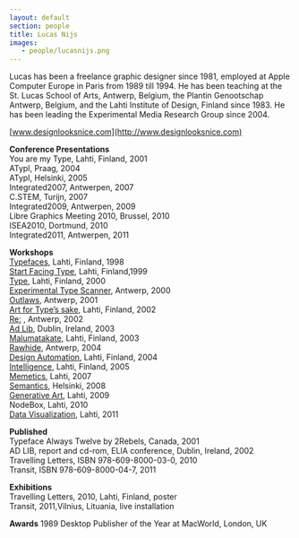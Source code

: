 ```yaml
---
layout: default
section: people
title: Lucas Nijs
images:
   - people/lucasnijs.png
---
```

Lucas has been a freelance graphic designer since 1981, employed at Apple Computer Europe in Paris from 1989 till 1994. He has been teaching at the St. Lucas School of Arts, Antwerp, Belgium, the Plantin Genootschap Antwerp, Belgium, and the Lahti Institute of Design, Finland since 1983. He has been leading the Experimental Media Research Group since 2004.

[www.designlooksnice.com](http://www.designlooksnice.com)




**Conference Presentations**<br>
You are my Type, Lahti, Finland, 2001<br>
ATypI, Praag, 2004<br>
ATypI, Helsinki, 2005<br>
Integrated2007, Antwerpen, 2007<br>
C.STEM, Turijn, 2007<br>
Integrated2009, Antwerpen, 2009<br>
Libre Graphics Meeting 2010, Brussel, 2010<br>
ISEA2010, Dortmund, 2010<br>
Integrated2011, Antwerpen, 2011<br>


**Workshops**<br>
[Typefaces](http://www.designlooksnice.com/Lahti1998.html), Lahti, Finland, 1998 <br>
[Start Facing Type](http://www.designlooksnice.com/Lahti1999.html), Lahti, Finland,1999<br> 
[Type](http://www.designlooksnice.com/Lahti2000.html), Lahti, Finland, 2000<br> 
[Experimental Type Scanner](http://www.designlooksnice.com/ETS2000.html), Antwerp, 2000 <br>
[Outlaws](http://www.designlooksnice.com/Outlaws.html), Antwerp, 2001 <br>
[Art for Type’s sake](http://www.designlooksnice.com/Lahti2002.html), Lahti, Finland, 2002 <br>
[Re:](http://www.designlooksnice.com/Re.html) , Antwerp, 2002 <br>
[Ad Lib](http://www.designlooksnice.com/Dublin.html), Dublin, Ireland, 2003 <br>
[Malumatakate](http://www.designlooksnice.com/Lahti2003.html), Lahti, Finland, 2003 <br>
[Rawhide](http://www.designlooksnice.com/Rawhide.html), Antwerp, 2004 <br>
[Design Automation](http://www.designlooksnice.com/Lahti2004.html), Lahti, Finland, 2004 <br>
[Intelligence](http://www.designlooksnice.com/Lahti2005.html), Lahti, Finland, 2005 <br>
[Memetics](http://www.designlooksnice.com/Lahti2007.html), Lahti, 2007 <br>
[Semantics](http://www.designlooksnice.com/Helsinki2008.html), Helsinki, 2008 <br>
[Generative Art](http://www.designlooksnice.com/Lahti2009.html), Lahti, 2009 <br>
NodeBox, Lahti, 2010<br>
[Data Visualization](http://workshops.nodebox.net/2011-lahti/), Lahti, 2011 <br>

**Published**<br>
Typeface Always Twelve by 2Rebels, Canada, 2001<br>
AD LIB, report and cd-rom, ELIA conference, Dublin, Ireland, 2002<br>
Travelling Letters, ISBN 978-609-8000-03-0, 2010<br>
Transit, ISBN 978-609-8000-04-7, 2011<br>

**Exhibitions**<br>
Travelling Letters, 2010, Lahti, Finland, poster<br>
Transit, 2011,Vilnius, Lituania, live installation<br>


**Awards**
1989 Desktop Publisher of the Year at MacWorld, London, UK<br>